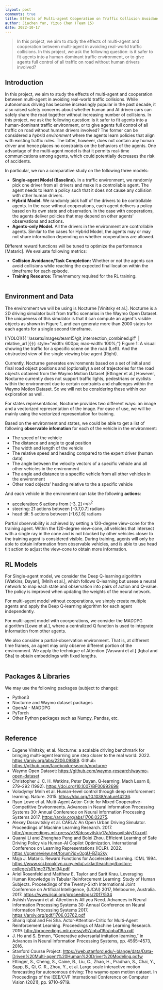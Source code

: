 ```yaml
---
layout: post
comments: true
title: Effects of Multi-agent Cooperation on Traffic Collision Avoidance
author: Jiachen Yan, Yizuo Chen (Team 15)
date: 2022-10-17
---
```


> In this project, we aim to study the effects of multi-agent and 
> cooperation between multi-agent in avoiding real-world
> traffic collisions. 
> In this project, we ask the following question: 
> is it safer to fit agents into a human-dominant traffic environment, 
> or to give agents full control of all traffic on road without human 
> drivers involved? 

## Introduction
In this project, we aim to study the effects of multi-agent and cooperation between multi-agent in avoiding real-world traffic collisions. While autonomous driving has become increasingly popular in the past decade, it also raised safety concerns about whether human and AI driven cars can safely share the road together without increasing number of collisions. In this project, we ask the following question: is it safer to fit agents into a human-dominant traffic environment, or to give agents full control of all traffic on road without human drivers involved? The former can be considered a *hybrid environment* where the agents learn policies that align with existing traffic rules. The latter, however, does not contain any human driver and hence places no constraints on the behaviors of the agents. One advantage of the multi-agent model is that it permits real-time communications among agents, which could potentially decreases the risk of accidents.

In particular, we run a comparative study on the following three models:
* **Single-agent Model (Baseline).**  In a traffic environment, we randomly pick one driver from all drivers and make it a controllable agent. The agent needs to learn a policy such that it does not cause any collision with other human drivers.
* **Hybrid Model.** We randomly pick half of the drivers to be controllable agents. In the case without cooperations, each agent delivers a policy based on its own state and observation. In the case with cooperations, the agents deliver policies that may depend on other agents' observations and actions.  
* **Agents-only Model.** All the drivers in the environment are controllable agents. Similar to the cases for Hybrid Model, the agents may or may not share information depending on whether cooperations are allowed.

Different reward functions will be tuned to optimize the performance [Mataric]. We evaluate following metrics:
* **Collision Avoidance/Task Completion:** Whether or not the agents can avoid collisions while reaching the expected final location within the timeframe for each episode. 
* **Training Resource:** Time/memory required for the RL training.
<br /><br />

## Environment and Data

The environment we will be using is Nocturne [Vinitsky et al.]. Nocturne is a 2D driving simulator built from traffic scenarios in the Waymo Open Dataset. The uniqueness of this simulator is that it can compute an agent's visible objects as shown in Figure 1, and can generate more than 2000 states for each agents for a single second timeframe.

![YOLO]({{ '/assets/images/team15/git_intersection_combined.gif' | relative_url }}){: style="width: 600px; max-width: 100%;"} Figure 1: A visual showing the traffic for a specific scene on the road (Left). And the obstructed view of the single viewing blue agent (Right).



Currently, Nocturne generates environments based on a set of initial and final road object positions and (optionally) a set of trajectories for the road objects obtained from the Waymo Motion Dataset [Ettinger et al.] However, Nocturne currently does not support traffic lights, pedestrians or cyclists within the environment due to certain contraints and challenges within the Waymo Motion Dataset. So we will not be considering these within our exploration as well.

For states representations, Nocturne provides two different ways: an image and a vectorized representation of the image. For ease of use, we will be mainly using the vectorized representation for training. 

<!-- Here we define the vehicle that is being trained and require observation from the environment as the traning vehicle agent (TVA). -->

Based on the environment and states, we could be able to get a list of following **observable infomation** for each of the vehicle in the environment:
    
* The speed of the vehicle
* The distance and angle to goal position
* The width and length of the vehicle
* The relative speed and heading compared to the expert driver (human data)
* The angle between the velocity vectors of a specific vehicle and all other vehicles in the environment
* The angle and distance to a specific vehicle from all other vehicles in the environment
* Other road objects' heading relative to the a specific vehicle

And each vehicle in the environment can take the following **actions**:
* acceleration: 6 actions from [-3, 2] $m/s^2$
* steering: 21 actions between [-0.7,0.7] radians
* head tilt: 5 actions between [-1.6,1.6] radians

Partial observability is achieved by setting a 120-degree view-cone for the training agent. Within the 120-degree view-cone, all vehicles that intersect with a single ray in the cone and is not blocked by other vehicles closer to the training agent is considered visible. During training, agents will only be able to obtain information from observable vehicles, and is able to use head tilt action to adjust the view-cone to obtain more information.
<br />

<!-- And each **episode** is defined as follows:
* 9 second per episode
* each step is 0.1 second -->

<!-- We will be using this generated environment for our Reinforcement Learning model training. -->

## RL Models
For Single-agent model, we consider the Deep Q-learning algorithm [Watkins, Dayan], [Mnih et al.], which follows Q-learning but usese a neural network to map each state and observation into pairs of action and Q-value. The policy is improved when updating the weights of the neural network.

For multi-agent model without cooperations, we simply create multiple agents and apply the Deep Q-learning algorithm for each agent independently.

For multi-agent model with coorperations, we consider the MADDPG algorithm [Lowe et al.], where a centralized Q function is used to integrate information from other agents. 

We also consider a partial-observation environment. That is, at different time frames, an agent may only observe different portion of the environment. We apply the technique of Attention [Vaswani et al.] [Iqbal and Sha] to obtain embeddings with fixed lengths.
<br /><br />

## Packages & Libraries
We may use the following packages (subject to change):
* Python3
* Nocturne and Waymo dataset packages
* OpenAI - MADDPG
* PyTorch
* Other Python packages such as Numpy, Pandas, etc.
<br /><br />

## Reference
* Eugene Vinitsky, et al. Nocturne: a scalable driving benchmark for bringing multi-agent learning one step closer to the real world. 2022. https://arxiv.org/abs/2206.09889.
Github: https://github.com/facebookresearch/nocturne
* Waymo Open Dataset: https://github.com/waymo-research/waymo-open-dataset
* Christopher J. C. H. Watkins, Peter Dayan. Q-learning. Mach Learn 8, 279–292 (1992). https://doi.org/10.1007/BF00992698
* Volodymyr Mnih et al. Human-level control through deep reinforcement learning. Nature. 2015. https://doi.org/10.1038/nature14236.
* Ryan Lowe et al. Multi-Agent Actor-Critic for Mixed Cooperative-Competitive Environments. Advances in Neural Information Processing Systems 30: Annual Conference on Neural Information Processing Systems 2017. https://arxiv.org/abs/1706.02275.
* Alexey Dosovitskiy et al. CARLA: An Open Urban Driving Simulator. Proceedings of Machine Learning Research. 2017. http://proceedings.mlr.press/v78/dosovitskiy17a/dosovitskiy17a.pdf.
* Quanyi Li and Zhenghao Peng and Bolei Zhou. Efficient Learning of Safe Driving Policy via Human-AI Copilot Optimization.  International Conference on Learning Representations (ICLR). 2022. https://openreview.net/forum?id=0cgU-BZp2ky
* Maja J. Mataric. Reward Functions for Accelerated Learning. ICML 1994. https://www.sci.brooklyn.cuny.edu/~sklar/teaching/boston-college/s01/mc375/ml94.pdf
* Ariel Rosenfeld and Matthew E. Taylor and Sarit Krau. Leveraging Human Knowledge in Tabular Reinforcement Learning: Study of Human Subjects. Proceedings of the Twenty-Sixth International Joint Conference on Artificial Intelligence, {IJCAI} 2017, Melbourne, Australia. 2017. https://www.ijcai.org/proceedings/2017/534
* Ashish Vaswani et al. Attention is All you Need. Advances in Neural Information Processing Systems 30: Annual Conference on Neural Information Processing Systems 2017. https://arxiv.org/pdf/1706.03762.pdf
* Shariq Iqbal and Fei Sha. Actor-Attention-Critic for Multi-Agent Reinforcement Learning. Proceedings of Machine Learning Research. 2019. http://proceedings.mlr.press/v97/iqbal19a/iqbal19a.pdf
* J. Ho and S. Ermon, “Generative adversarial imitation learning,” in Advances in Neural Information Processing Systems, pp. 4565–4573, 2016.
* Stanford Course Project: https://web.stanford.edu/~blange/data/Data-Driven%20Multi-agent%20Human%20Driver%20Modeling.pdfw
* Ettinger, S., Cheng, S., Caine, B., Liu, C., Zhao, H., Pradhan, S., Chai, Y., Sapp, B., Qi, C. R., Zhou, Y., et al. Large scale interactive motion forecasting for autonomous driving: The waymo open motion dataset. In Proceedings of the IEEE/CVF International Conference on Computer Vision (2021), pp. 9710–9719.

<!--

> This block is a brief introduction of your project. You can put your abstract here or any headers you want the readers to know.


{: class="table-of-content"}
* TOC
{:toc}

## Main Content
Your article starts here. You can refer to the [source code](https://github.com/lilianweng/lil-log/tree/master/_posts) of [lil's blogs](https://lilianweng.github.io/lil-log/) for article structure ideas or Markdown syntax. We've provided a [sample post](https://ucla-rlcourse.github.io/CS269-projects-2022fall/2017/06/21/an-overview-of-deep-learning.html) from Lilian Weng and you can find the source code [here](https://github.com/ucla-rlcourse/CS269-projects-2022fall/blob/main/_posts/2017-06-21-an-overview-of-deep-learning.md)

## Basic Syntax
### Image
Please create a folder with the name of your team id under `/assets/images/`, put all your images into the folder and reference the images in your main content.

You can add an image to your survey like this:
![YOLO]({{ '/assets/images/team00/object_detection.png' | relative_url }})
{: style="width: 400px; max-width: 100%;"}
*Fig 1. YOLO: An object detection method in computer vision* [1].

Please cite the image if it is taken from other people's work.


### Table
Here is an example for creating tables, including alignment syntax.

|             | column 1    |  column 2     |
| :---        |    :----:   |          ---: |
| row1        | Text        | Text          |
| row2        | Text        | Text          |



### Code Block
```
# This is a sample code block
import torch
print (torch.__version__)
```


### Formula
Please use latex to generate formulas, such as:

$$
\tilde{\mathbf{z}}^{(t)}_i = \frac{\alpha \tilde{\mathbf{z}}^{(t-1)}_i + (1-\alpha) \mathbf{z}_i}{1-\alpha^t}
$$

or you can write in-text formula $$y = wx + b$$.

### More Markdown Syntax
You can find more Markdown syntax at [this page](https://www.markdownguide.org/basic-syntax/).

## Reference
Please make sure to cite properly in your work, for example:

[1] Dwibedi, Debidatta, et al. "Counting out time: Class agnostic video repetition counting in the wild." Proceedings of the IEEE/CVF Conference on Computer Vision and Pattern Recognition. 2020.   

[Peng, et al.] Peng, Zhenghao, et al. "Maybe you can also use other format for reference as you wish." Nature. 2022. 

---


## Data Rich and Physics Certain

| Experiment 					| Parameters  											| Results  								| Comments 							|
| :---       					|    :----:   											|     :---: 							|     ---: 							|
| **DL + Data**																																						|

| Predicting only velocity  	| Dataset size : 10000<br> Network : 2->5->5->1 <br> activation: ReLU	|  ~100% accurate	| Generalises well over various initial velocities |
| Predicting only displacement 	| Dataset size : 10000<br> Network : 2->16->16->1 <br>	activation: ReLU |	Reasonable		| Better prediction for $u_0 \in dataset$, average prediction outside | 
| Predicting both $v_t, s_t$	| Dataset size : 10000<br> Network : 2->16->16->2 <br>	activation: tanh	|	Reasonable		| Better prediction for $u_0 \in dataset$, poor prediction outside |

-----

| **DL + Physics**																																			|
| Predicting both $v_t, s_t$, using Loss $L_{physics} = \|v_{predicted}^2-u_{initial}^2-2*g*s_{predicted}\|$ | Dataset size : 10000<br> Network : 2->16->16->1 <br>	activation: ReLU |	~0% accuracy		| Expected result as no supervision of any kind is provided |
| Predicting both $v_t, s_t$, using Loss $L_{velocity+phy} = (v_{predicted}-v_{actual})^2+\gamma*(v_{predicted}^2-u_{initial}^2-2*g*s_{predicted})^2$ | Dataset size : 10000<br> Network : 2->16->16->1 <br>	activation: ReLU |	Reasonable	| Prediction of $v_t$ is good. Was able to learn $s_t$ reasonably well without direct supervision |
| Predicting both $v_t, s_t$, using Loss $L_{supervised+phy} = (v_{predicted}-v_{actual})^2+(s_{predicted}-s_{actual})^2+\gamma*(v_{predicted}^2-u_{initial}^2-2*g*s_{predicted})^2$ | Dataset size : 10000<br> Network : 2->16->16->1 <br>	activation: ReLU |	Reasonable	| Not a better result w.r.t direct supervision |


**Observations :** 
- Physics equations are certain in this case and are the best to use.
- Both DL, Hybrid(DL+Physics) methods performance are equivalent (actual accuracy/loss varies based on fine training, random dataset generation)

Re running the above experiments with Dataset size of 200(Data Starvation), yielded the following observations
- DL performance is comparable with 10000 dataset when trained on much mode epochs(5x)
- Hybrid(DL+Physics) without direct supervision on $s_t$ has comparable/better closeness than DL only method for limited epochs($\sim$300) training.




## Data Rich and Physics Uncertain

| Experiment 					| Parameters  											| Results  								| Comments 							|
| :---       					|    :----:   											|     :---: 							|     ---: 							|
| **DL + Data**																																						|\
| Predicting both $v_t, s_t$	| Dataset size : 10000<br> Network : 2->16->16->2 <br>	activation: tanh	|	Reasonable		| Better prediction for $u_0 \in dataset$, poor prediction outside |
| **DL + Physics**																																			|
| Predicting both $v_t, s_t$<br> using Loss $L_{physics} = \|v_{predicted}^2-u_{initial}^2-2*g*s_{predicted}\|$ | Dataset size : 10000<br> Network : 2->16->16->1 <br>	activation: ReLU |	~0% accuracy		| Expected result as no supervision of any kind is provided |
| Predicting both $v_t, s_t$<br> using Loss $L_{velocity+phy} = (v_{predicted}-v_{actual})^2+\gamma*(v_{predicted}^2-u_{initial}^2-2*g*s_{predicted})^2$ | Dataset size : 10000<br> Network : 2->16->16->1 <br>	activation: ReLU |	Reasonable	| Prediction of $v_t$ is good. Was able to learn $s_t$ reasonably well without direct supervision |
| Predicting both $v_t, s_t$<br> using Loss $L_{supervised+phy} = (v_{predicted}-v_{actual})^2+(s_{predicted}-s_{actual})^2+\gamma*(v_{predicted}^2-u_{initial}^2-2*g*s_{predicted})^2$ | Dataset size : 10000<br> Network : 2->16->16->1 <br>	activation: ReLU |	Reasonable	| Not a better result w.r.t direct supervision, but bettr than DL when $u0$ is out of dataset |


**Observations :** 
- Both DL, Hybrid(DL+Physics) methods performance are similar, Hybrid(DL+Physics) is better when $u0$ is out of dataset, DL is better for $u0$ in dataset.
- Physics equations are not certain in this case and the above methods are better to use than Physics.

## Data Starvation and Physics Uncertain
- Similar observations as in data rich

-->

